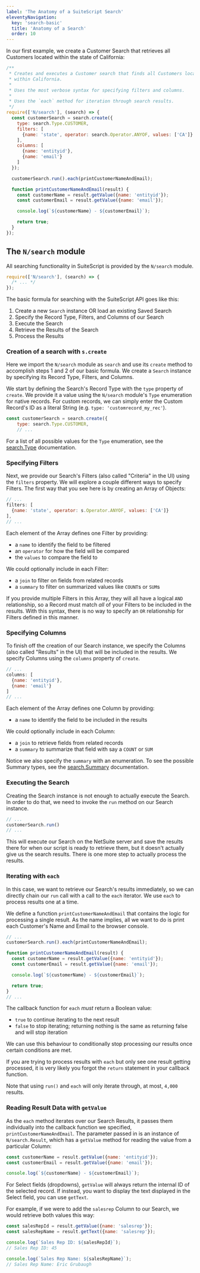 ```yaml
---
label: 'The Anatomy of a SuiteScript Search'
eleventyNavigation:
  key: 'search-basic'
  title: 'Anatomy of a Search'
  order: 10
---
```


In our first example, we create a Customer Search that retrieves all Customers located within the
state of California:

```javascript
/**
 * Creates and executes a Customer search that finds all Customers located
 * within California.
 *
 * Uses the most verbose syntax for specifying filters and columns.
 *
 * Uses the `each` method for iteration through search results.
 */
require(['N/search'], (search) => {
  const customerSearch = search.create({
    type: search.Type.CUSTOMER,
    filters: [
      {name: 'state', operator: search.Operator.ANYOF, values: ['CA']}
    ],
    columns: [
      {name: 'entityid'},
      {name: 'email'}
    ]
  });

  customerSearch.run().each(printCustomerNameAndEmail);

  function printCustomerNameAndEmail(result) {
    const customerName = result.getValue({name: 'entityid'});
    const customerEmail = result.getValue({name: 'email'});

    console.log(`${customerName} - ${customerEmail}`);

    return true;
  }
});
```

## The `N/search` module

All searching functionality in SuiteScript is provided by the `N/search` module.

```javascript
require(['N/search'], (search) => {
  /* ... */
});
```

The basic formula for searching with the SuiteScript API goes like this:

1. Create a new `Search` instance OR load an existing Saved Search
1. Specify the Record Type, Filters, and Columns of our Search
1. Execute the Search
1. Retrieve the Results of the Search
1. Process the Results

### Creation of a search with `s.create`

Here we import the `N/search` module as `search` and use its `create` method to accomplish steps 1 and 2 of our 
basic formula. We create a `Search` instance by specifying its Record Type, Filters, and Columns.

We start by defining the Search's Record Type with the `type` property of `create`. We provide it a value using the 
`N/search` module's `Type` enumeration for native records. For custom records, we can simply enter the Custom 
Record's ID as a literal String (e.g. `type: 'customrecord_my_rec'`).

```javascript
const customerSearch = search.create({
    type: search.Type.CUSTOMER,
    // ...
```

For a list of all possible values for the `Type` enumeration, see the
[search.Type](https://docs.oracle.com/en/cloud/saas/netsuite/ns-online-help/section_4483165708.html) documentation.

### Specifying Filters

Next, we provide our Search's Filters (also called "Criteria" in the UI) using the `filters` property. We will 
explore a couple different ways to specify Filters. The first way that you see here is by creating an Array of Objects:

```javascript
// ...
filters: [
  {name: 'state', operator: s.Operator.ANYOF, values: ['CA']}
],
// ...
```

Each element of the Array defines one Filter by providing:

* a `name` to identify the field to be filtered
* an `operator` for how the field will be compared
* the `values` to compare the field to

We could optionally include in each Filter:

* a `join` to filter on fields from related records
* a `summary` to filter on summarized values like `COUNT`s or `SUM`s

If you provide multiple Filters in this Array, they will all have a logical `AND` relationship, so a Record must 
match *all* of your Filters to be included in the results. With this syntax, there is no way to specify an `OR` 
relationship for Filters defined in this manner.

### Specifying Columns

To finish off the creation of our Search instance, we specify the Columns (also called "Results" in the UI) that 
will be included in the results. We specify Columns using the `columns` property of `create`.

```javascript
// ...
columns: [
  {name: 'entityid'},
  {name: 'email'}
]
// ...
```

Each element of the Array defines one Column by providing:

* a `name` to identify the field to be included in the results

We could optionally include in each Column:

* a `join` to retrieve fields from related records
* a `summary` to summarize that field with say a `COUNT` or `SUM`

Notice we also specify the `summary` with an enumeration. To see the possible Summary types, see the
[search.Summary](https://docs.oracle.com/en/cloud/saas/netsuite/ns-online-help/section_4345777923.html) documentation.

### Executing the Search

Creating the Search instance is not enough to actually execute the Search. In order to do that, we need to invoke 
the `run` method on our Search instance.

```javascript
// ...
customerSearch.run()
// ...
```

This will execute our Search on the NetSuite server and save the results there for when our script is ready to 
retrieve them, but it doesn't actually give us the search results. There is one more step to actually process the 
results.

### Iterating with `each`

In this case, we want to retrieve our Search's results immediately, so we can directly chain our `run` call with a 
call to the `each` iterator. We use `each` to process results one at a time.

We define a function `printCustomerNameAndEmail` that contains the logic for processing a single result. As the name 
implies, all we want to do is print each Customer's Name and Email to the browser console.

```javascript
// ...
customerSearch.run().each(printCustomerNameAndEmail);

function printCustomerNameAndEmail(result) {
  const customerName = result.getValue({name: 'entityid'});
  const customerEmail = result.getValue({name: 'email'});

  console.log(`${customerName} - ${customerEmail}`);

  return true;
}
// ...
```

The callback function for `each` *must* return a Boolean value:

* `true` to continue iterating to the next result
* `false` to stop iterating; returning nothing is the same as returning false and will stop iteration

We can use this behaviour to conditionally stop processing our results once certain conditions are met.

If you are trying to process results with `each` but only see one result getting processed, it is very likely you 
forgot the `return` statement in your callback function.

Note that using `run()` and `each` will only iterate through, at most, `4,000` results.

### Reading Result Data with `getValue`

As the `each` method iterates over our Search Results, it passes them individually into the callback function we 
specified, `printCustomerNameAndEmail`. The parameter passed in is an instance of `N/search.Result`, which has a 
`getValue` method for reading the value from a particular Column:

```javascript
const customerName = result.getValue({name: 'entityid'});
const customerEmail = result.getValue({name: 'email'});

console.log(`${customerName} - ${customerEmail}`);
```

For Select fields (dropdowns), `getValue` will always return the internal ID of the selected record. If instead, you 
want to display the text displayed in the Select field, you can use `getText`.

For example, if we were to add the `salesrep` Column to our Search, we would retrieve both values this way:

```javascript
const salesRepId = result.getValue({name: 'salesrep'});
const salesRepName = result.getText({name: 'salesrep'});

console.log(`Sales Rep ID: ${salesRepId}`);
// Sales Rep ID: 45

console.log(`Sales Rep Name: ${salesRepName}`);
// Sales Rep Name: Eric Grubaugh
```
